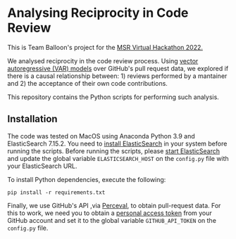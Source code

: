 # Analysing Reciprocity in Code Review

This is Team Balloon's project for the [MSR Virtual Hackathon 2022.](https://conf.researchr.org/track/msr-2022/msrhackathon2022#msr-virtual-hackathon-2022)

We analysed reciprocity in the code review process. Using [vector autoregressive (VAR) models](https://en.wikipedia.org/wiki/Vector_autoregression) 
over GitHub's pull request data, we explored if there is a causal relationship between: 1) reviews performed by a mantainer 
and 2) the acceptance of their own code contributions.

This repository contains the Python scripts for performing such analysis.

## Installation

The code was tested on MacOS using Anaconda Python 3.9 and ElasticSearch 7.15.2. You need to 
[install ElasticSearch](https://www.elastic.co/guide/en/elasticsearch/reference/current/install-elasticsearch.html) in your 
system before running the scripts.
Before running the scripts, please [start ElasticSearch](https://www.elastic.co/guide/en/elasticsearch/reference/current/starting-elasticsearch.html) and update the global variable `ELASTICSEARCH_HOST` on the
`config.py` file with your ElasticSearch URL.

To install Python dependencies, execute the following:

```
pip install -r requirements.txt
```

Finally, we use GitHub's API ,via [Perceval](https://github.com/chaoss/grimoirelab-perceval), to obtain 
pull-request data.
For this to work, we need you to obtain a [personal access token](https://docs.github.com/en/authentication/keeping-your-account-and-data-secure/creating-a-personal-access-token)
from your GitHub account and set it to the global variable `GITHUB_API_TOKEN` on the `config.py` file.
